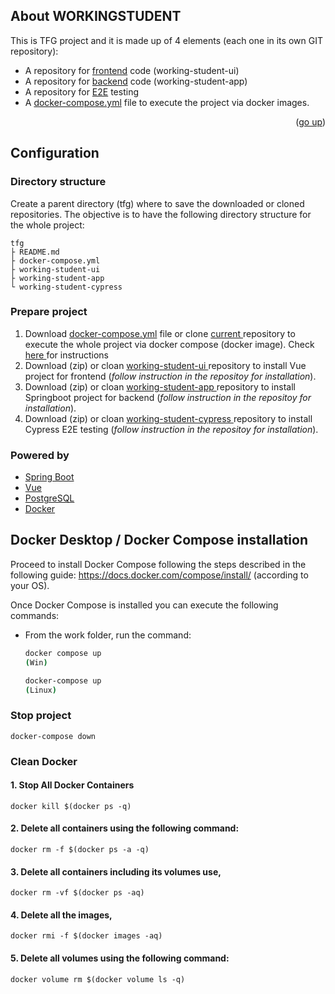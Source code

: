 <!-- About this project -->
## About WORKINGSTUDENT

This is TFG project and it is made up of 4 elements (each one in its own GIT repository):

* A repository for <a href="https://github.com/iquinto/working-student-ui">frontend</a> code (working-student-ui)
* A repository for <a href="https://github.com/iquinto/working-student-app">backend</a> code (working-student-app)
* A repository for <a href="https://github.com/iquinto/working-student-cypress">E2E</a> testing
* A <a href="https://github.com/iquinto/tfg/blob/master/docker-compose.yml">docker-compose.yml</a> file to execute the project via docker images.

<p align="right">(<a href="#top">go up</a>)</p>

## Configuration

### Directory structure
Create a parent directory (tfg) where to save the downloaded or cloned repositories. The objective is to have the following directory structure for the  whole project:
```
tfg
├ README.md
├ docker-compose.yml
├ working-student-ui
├ working-student-app
└ working-student-cypress
```

### Prepare project
<ol type="1">
   <li>
    Download
    <a href="https://github.com/iquinto/tfg/blob/master/docker-compose.yml"> 
      docker-compose.yml</a> file or clone <a href="https://github.com/iquinto/tfg"> current </a> 
     repository to execute the whole project via docker compose (docker image). Check <a href="#docker"> here </a>  for instructions 
  </li>
  <li>
    Download (zip) or cloan 
    <a href="https://github.com/iquinto/working-student-ui" target="_blank"> working-student-ui  </a> 
    repository to install Vue project for frontend (<i>follow instruction in the repositoy for installation</i>).
  </li>
  <li>
    Download (zip) or cloan 
    <a href="https://github.com/iquinto/working-student-app" target="_blank"> working-student-app </a> 
    repository to install Springboot project for backend (<i>follow instruction in the repositoy for installation</i>).
  </li>
  <li>
    Download (zip) or cloan 
    <a href="https://github.com/iquinto/working-student-cypres" target="_blank"> working-student-cypress </a>
     repository to install Cypress E2E testing (<i>follow instruction in the repositoy for installation</i>).
  </li>



</ol>  


### Powered by
* [Spring Boot](https://spring.io/projects/spring-boot)
* [Vue](https://vuejs.org/)
* [PostgreSQL](https://www.postgresql.org/)
* [Docker](https://www.docker.com/)


<span id="docker"></span>
## Docker Desktop / Docker Compose installation

Proceed to install Docker Compose following the steps described in the following guide: https://docs.docker.com/compose/install/ (according to your OS).

Once Docker Compose is installed you can execute the following commands:

* From the work folder, run the command:
  ```sh
  docker compose up
  (Win)
  ```
  ```sh
  docker-compose up
  (Linux)
  ```   
### Stop project
```
docker-compose down
```
### Clean Docker
#### 1. Stop All Docker Containers
```
docker kill $(docker ps -q)
```

#### 2. Delete all containers using the following command:
```
docker rm -f $(docker ps -a -q)
```

#### 3. Delete all containers including its volumes use,
```
docker rm -vf $(docker ps -aq)
```

#### 4. Delete all the images,
```
docker rmi -f $(docker images -aq)
```
#### 5. Delete all volumes using the following command:
```
docker volume rm $(docker volume ls -q)
```

